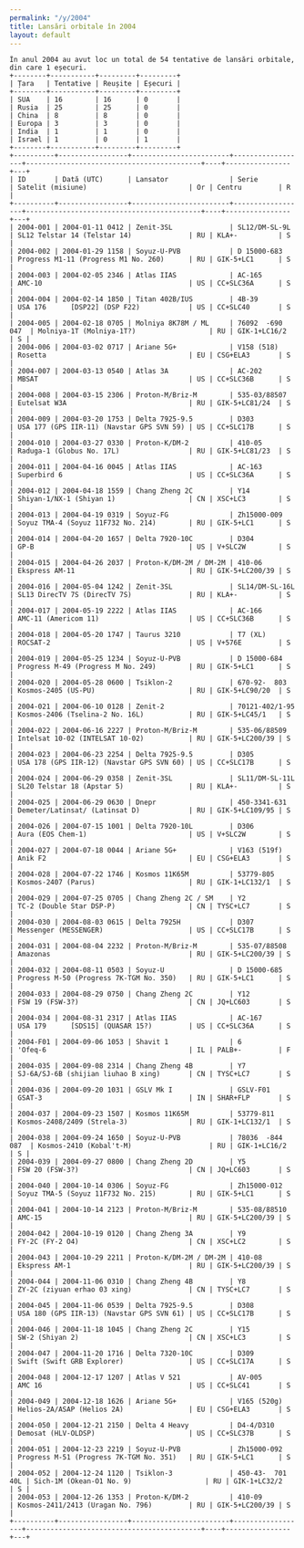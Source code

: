 ```yaml
---
permalink: "/y/2004"
title: Lansări orbitale în 2004
layout: default
---
```


    În anul 2004 au avut loc un total de 54 tentative de lansări orbitale, din care 1 eșecuri.
    +--------+-----------+---------+---------+
    | Țara   | Tentative | Reușite | Eșecuri |
    +--------+-----------+---------+---------+
    | SUA    | 16        | 16      | 0       |
    | Rusia  | 25        | 25      | 0       |
    | China  | 8         | 8       | 0       |
    | Europa | 3         | 3       | 0       |
    | India  | 1         | 1       | 0       |
    | Israel | 1         | 0       | 1       |
    +--------+-----------+---------+---------+
    +----------+-----------------+------------------------+------------------+-------------------------------------------+----+----------------+---+
    | ID       | Dată (UTC)      | Lansator               | Serie            | Satelit (misiune)                         | Or | Centru         | R |
    +----------+-----------------+------------------------+------------------+-------------------------------------------+----+----------------+---+
    | 2004-001 | 2004-01-11 0412 | Zenit-3SL              | SL12/DM-SL-9L    | SL12 Telstar 14 (Telstar 14)              | RU | KLA+-          | S |
    | 2004-002 | 2004-01-29 1158 | Soyuz-U-PVB            | D 15000-683      | Progress M1-11 (Progress M1 No. 260)      | RU | GIK-5+LC1      | S |
    | 2004-003 | 2004-02-05 2346 | Atlas IIAS             | AC-165           | AMC-10                                    | US | CC+SLC36A      | S |
    | 2004-004 | 2004-02-14 1850 | Titan 402B/IUS         | 4B-39            | USA 176      [DSP22] (DSP F22)            | US | CC+SLC40       | S |
    | 2004-005 | 2004-02-18 0705 | Molniya 8K78M / ML     | 76092  -690 047  | Molniya-1T (Molniya-1T?)                  | RU | GIK-1+LC16/2   | S |
    | 2004-006 | 2004-03-02 0717 | Ariane 5G+             | V158 (518)       | Rosetta                                   | EU | CSG+ELA3       | S |
    | 2004-007 | 2004-03-13 0540 | Atlas 3A               | AC-202           | MBSAT                                     | US | CC+SLC36B      | S |
    | 2004-008 | 2004-03-15 2306 | Proton-M/Briz-M        | 535-03/88507     | Eutelsat W3A                              | RU | GIK-5+LC81/24  | S |
    | 2004-009 | 2004-03-20 1753 | Delta 7925-9.5         | D303             | USA 177 (GPS IIR-11) (Navstar GPS SVN 59) | US | CC+SLC17B      | S |
    | 2004-010 | 2004-03-27 0330 | Proton-K/DM-2          | 410-05           | Raduga-1 (Globus No. 17L)                 | RU | GIK-5+LC81/23  | S |
    | 2004-011 | 2004-04-16 0045 | Atlas IIAS             | AC-163           | Superbird 6                               | US | CC+SLC36A      | S |
    | 2004-012 | 2004-04-18 1559 | Chang Zheng 2C         | Y14              | Shiyan-1/NX-1 (Shiyan 1)                  | CN | XSC+LC3        | S |
    | 2004-013 | 2004-04-19 0319 | Soyuz-FG               | Zh15000-009      | Soyuz TMA-4 (Soyuz 11F732 No. 214)        | RU | GIK-5+LC1      | S |
    | 2004-014 | 2004-04-20 1657 | Delta 7920-10C         | D304             | GP-B                                      | US | V+SLC2W        | S |
    | 2004-015 | 2004-04-26 2037 | Proton-K/DM-2M / DM-2M | 410-06           | Ekspress AM-11                            | RU | GIK-5+LC200/39 | S |
    | 2004-016 | 2004-05-04 1242 | Zenit-3SL              | SL14/DM-SL-16L   | SL13 DirecTV 7S (DirecTV 7S)              | RU | KLA+-          | S |
    | 2004-017 | 2004-05-19 2222 | Atlas IIAS             | AC-166           | AMC-11 (Americom 11)                      | US | CC+SLC36B      | S |
    | 2004-018 | 2004-05-20 1747 | Taurus 3210            | T7 (XL)          | ROCSAT-2                                  | US | V+576E         | S |
    | 2004-019 | 2004-05-25 1234 | Soyuz-U-PVB            | D 15000-684      | Progress M-49 (Progress M No. 249)        | RU | GIK-5+LC1      | S |
    | 2004-020 | 2004-05-28 0600 | Tsiklon-2              | 670-92-  803     | Kosmos-2405 (US-PU)                       | RU | GIK-5+LC90/20  | S |
    | 2004-021 | 2004-06-10 0128 | Zenit-2                | 70121-402/1-95   | Kosmos-2406 (Tselina-2 No. 16L)           | RU | GIK-5+LC45/1   | S |
    | 2004-022 | 2004-06-16 2227 | Proton-M/Briz-M        | 535-06/88509     | Intelsat 10-02 (INTELSAT 10-02)           | RU | GIK-5+LC200/39 | S |
    | 2004-023 | 2004-06-23 2254 | Delta 7925-9.5         | D305             | USA 178 (GPS IIR-12) (Navstar GPS SVN 60) | US | CC+SLC17B      | S |
    | 2004-024 | 2004-06-29 0358 | Zenit-3SL              | SL11/DM-SL-11L   | SL20 Telstar 18 (Apstar 5)                | RU | KLA+-          | S |
    | 2004-025 | 2004-06-29 0630 | Dnepr                  | 450-3341-631     | Demeter/Latinsat/ (Latinsat D)            | RU | GIK-5+LC109/95 | S |
    | 2004-026 | 2004-07-15 1001 | Delta 7920-10L         | D306             | Aura (EOS Chem-1)                         | US | V+SLC2W        | S |
    | 2004-027 | 2004-07-18 0044 | Ariane 5G+             | V163 (519f)      | Anik F2                                   | EU | CSG+ELA3       | S |
    | 2004-028 | 2004-07-22 1746 | Kosmos 11K65M          | 53779-805        | Kosmos-2407 (Parus)                       | RU | GIK-1+LC132/1  | S |
    | 2004-029 | 2004-07-25 0705 | Chang Zheng 2C / SM    | Y2               | TC-2 (Double Star DSP-P)                  | CN | TYSC+LC7       | S |
    | 2004-030 | 2004-08-03 0615 | Delta 7925H            | D307             | Messenger (MESSENGER)                     | US | CC+SLC17B      | S |
    | 2004-031 | 2004-08-04 2232 | Proton-M/Briz-M        | 535-07/88508     | Amazonas                                  | RU | GIK-5+LC200/39 | S |
    | 2004-032 | 2004-08-11 0503 | Soyuz-U                | D 15000-685      | Progress M-50 (Progress 7K-TGM No. 350)   | RU | GIK-5+LC1      | S |
    | 2004-033 | 2004-08-29 0750 | Chang Zheng 2C         | Y12              | FSW 19 (FSW-3?)                           | CN | JQ+LC603       | S |
    | 2004-034 | 2004-08-31 2317 | Atlas IIAS             | AC-167           | USA 179      [SDS15] (QUASAR 15?)         | US | CC+SLC36A      | S |
    | 2004-F01 | 2004-09-06 1053 | Shavit 1               | 6                | 'Ofeq-6                                   | IL | PALB+-         | F |
    | 2004-035 | 2004-09-08 2314 | Chang Zheng 4B         | Y7               | SJ-6A/SJ-6B (shijian liuhao B xing)       | CN | TYSC+LC7       | S |
    | 2004-036 | 2004-09-20 1031 | GSLV Mk I              | GSLV-F01         | GSAT-3                                    | IN | SHAR+FLP       | S |
    | 2004-037 | 2004-09-23 1507 | Kosmos 11K65M          | 53779-811        | Kosmos-2408/2409 (Strela-3)               | RU | GIK-1+LC132/1  | S |
    | 2004-038 | 2004-09-24 1650 | Soyuz-U-PVB            | 78036  -844 087  | Kosmos-2410 (Kobal't-M)                   | RU | GIK-1+LC16/2   | S |
    | 2004-039 | 2004-09-27 0800 | Chang Zheng 2D         | Y5               | FSW 20 (FSW-3?)                           | CN | JQ+LC603       | S |
    | 2004-040 | 2004-10-14 0306 | Soyuz-FG               | Zh15000-012      | Soyuz TMA-5 (Soyuz 11F732 No. 215)        | RU | GIK-5+LC1      | S |
    | 2004-041 | 2004-10-14 2123 | Proton-M/Briz-M        | 535-08/88510     | AMC-15                                    | RU | GIK-5+LC200/39 | S |
    | 2004-042 | 2004-10-19 0120 | Chang Zheng 3A         | Y9               | FY-2C (FY-2 O4)                           | CN | XSC+LC2        | S |
    | 2004-043 | 2004-10-29 2211 | Proton-K/DM-2M / DM-2M | 410-08           | Ekspress AM-1                             | RU | GIK-5+LC200/39 | S |
    | 2004-044 | 2004-11-06 0310 | Chang Zheng 4B         | Y8               | ZY-2C (ziyuan erhao 03 xing)              | CN | TYSC+LC7       | S |
    | 2004-045 | 2004-11-06 0539 | Delta 7925-9.5         | D308             | USA 180 (GPS IIR-13) (Navstar GPS SVN 61) | US | CC+SLC17B      | S |
    | 2004-046 | 2004-11-18 1045 | Chang Zheng 2C         | Y15              | SW-2 (Shiyan 2)                           | CN | XSC+LC3        | S |
    | 2004-047 | 2004-11-20 1716 | Delta 7320-10C         | D309             | Swift (Swift GRB Explorer)                | US | CC+SLC17A      | S |
    | 2004-048 | 2004-12-17 1207 | Atlas V 521            | AV-005           | AMC 16                                    | US | CC+SLC41       | S |
    | 2004-049 | 2004-12-18 1626 | Ariane 5G+             | V165 (520g)      | Helios-2A/ASAP (Helios 2A)                | EU | CSG+ELA3       | S |
    | 2004-050 | 2004-12-21 2150 | Delta 4 Heavy          | D4-4/D310        | Demosat (HLV-OLDSP)                       | US | CC+SLC37B      | S |
    | 2004-051 | 2004-12-23 2219 | Soyuz-U-PVB            | Zh15000-092      | Progress M-51 (Progress 7K-TGM No. 351)   | RU | GIK-5+LC1      | S |
    | 2004-052 | 2004-12-24 1120 | Tsiklon-3              | 450-43-  701 40L | Sich-1M (Okean-O1 No. 9)                  | RU | GIK-1+LC32/2   | S |
    | 2004-053 | 2004-12-26 1353 | Proton-K/DM-2          | 410-09           | Kosmos-2411/2413 (Uragan No. 796)         | RU | GIK-5+LC200/39 | S |
    +----------+-----------------+------------------------+------------------+-------------------------------------------+----+----------------+---+

